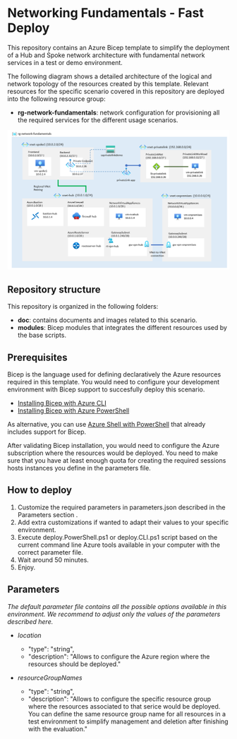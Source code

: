 # Networking Fundamentals - Fast Deploy

This repository contains an Azure Bicep template to simplify the deployment of a Hub and Spoke network architecture with fundamental network services in a test or demo environment.

The following diagram shows a detailed architecture of the logical and network topology of the resources created by this template. Relevant resources for the specific scenario covered in this repository are deployed into the following resource group:

- **rg-network-fundamentals**: network configuration for provisioning all the required services for the different usage scenarios.

![Logical architecture](/doc/images/logical-network-diagram.png)

## Repository structure

This repository is organized in the following folders:

- **doc**: contains documents and images related to this scenario.
- **modules**: Bicep modules that integrates the different resources used by the base scripts.

## Prerequisites

Bicep is the language used for defining declaratively the Azure resources required in this template. You would need to configure your development environment with Bicep support to succesfully deploy this scenario.

- [Installing Bicep with Azure CLI](https://docs.microsoft.com/en-us/azure/azure-resource-manager/bicep/install#azure-cli)
- [Installing Bicep with Azure PowerShell](https://docs.microsoft.com/en-us/azure/azure-resource-manager/bicep/install#azure-powershell)

As alternative, you can use [Azure Shell with PowerShell](https://ms.portal.azure.com/#cloudshell/) that already includes support for Bicep.

After validating Bicep installation, you would need to configure the Azure subscription where the resources would be deployed. You need to make sure that you have at least enough quota for creating the required sessions hosts instances you define in the parameters file.

## How to deploy

1. Customize the required parameters in parameters.json described in the Parameters section .
2. Add extra customizations if wanted to adapt their values to your specific environment.
3. Execute deploy.PowerShell.ps1 or deploy.CLI.ps1 script based on the current command line Azure tools available in your computer with the correct parameter file.
4. Wait around 50 minutes.
5. Enjoy.

## Parameters


*The default parameter file contains all the possible options available in this environment. We recommend to adjust only the values of the parameters described here.*

- *location*
  - "type": "string",
  - "description": "Allows to configure the Azure region where the resources should be deployed."

- *resourceGroupNames*
  - "type": "string",
  - "description": "Allows to configure the specific resource group where the resources associated to that serice would be deployed. You can define the same resource group name for all resources in a test environment to simplify management and deletion after finishing with the evaluation."
